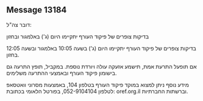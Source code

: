 ## Message 13184

דובר צה"ל:

בדיקות צופרים של פיקוד העורף יתקיימו היום (ג') באלמגור ובחזון

בדיקות צופרים של פיקוד העורף יתקיימו היום (ג') בשעה 10:05 באלמגור ובשעה 12:05 בחזון.

אם תופעל התרעת אמת, תישמע אזעקה עולה ויורדת נוספת.
במקביל, תופץ התרעה גם בישומון פיקוד העורף ובאמצעי ההתרעה משלימים.

מידע נוסף ניתן למצוא במוקד פיקוד העורף בטלפון 104, באמצעות מסרוני וואטסאפ לטלפון 052-9104104, בפורטל הלאומי בכתובת: oref.org.il וברשתות החברתיות.

